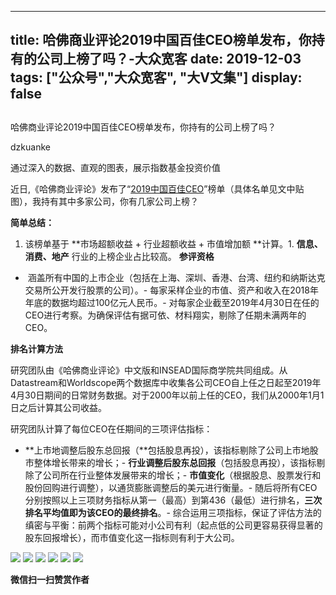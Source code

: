 
---
title:   哈佛商业评论2019中国百佳CEO榜单发布，你持有的公司上榜了吗？-大众宽客
date: 2019-12-03
tags: ["公众号","大众宽客", "大V文集"]
display: false
---


## 



哈佛商业评论2019中国百佳CEO榜单发布，你持有的公司上榜了吗？




dzkuanke




通过深入的数据、直观的图表，展示指数基金投资价值


近日,《哈佛商业评论》发布了“[2019中国百佳CEO](http://mp.weixin.qq.com/s?__biz=MjM5NzY4MzQyMQ==&amp;mid=2650092044&amp;idx=1&amp;sn=b8eef894a99a9623c14735f8e4322f86&amp;chksm=bed7dbbe89a052a8a7f8930eed783a4f33d6fd6c3362adbcc61b220feff42518a230e195d888&amp;scene=21#wechat_redirect)”榜单（具体名单见文中贴图），我持有其中多家公司，你有几家公司上榜？



**简单总结：**
1. 该榜单基于&nbsp;**市场超额收益 + 行业超额收益 + 市值增加额&nbsp;**计算。1. **信息、消费、地产**&nbsp;行业的上榜企业占比较高。
**参评资格**
- &nbsp;涵盖所有中国的上市企业（包括在上海、深圳、香港、台湾、纽约和纳斯达克交易所公开发行股票的公司）。- 每家采样企业的市值、资产和收入在2018年年底的数据均超过100亿元人民币。- 对每家企业截至2019年4月30日在任的CEO进行考察。为确保评估有据可依、材料翔实，剔除了任期未满两年的CEO。


**排名计算方法**

研究团队由《哈佛商业评论》中文版和INSEAD国际商学院共同组成。从Datastream和Worldscope两个数据库中收集各公司CEO自上任之日起至2019年4月30日期间的日常财务数据。对于2000年以前上任的CEO，我们从2000年1月1日之后计算其公司收益。



研究团队计算了每位CEO在任期间的三项评估指标：
- **上市地调整后股东总回报（**包括股息再投），该指标剔除了公司上市地股市整体增长带来的增长；- **行业调整后股东总回报**（包括股息再投），该指标剔除了公司所在行业整体发展带来的增长；- **市值变化**（根据股息、股票发行和股份回购进行调整），以通货膨胀调整后的美元进行衡量。- 随后将所有CEO分别按照以上三项财务指标从第一（最高）到第436（最低）进行排名，**三次排名平均值即为该CEO的最终排名**。- 综合运用三项指标，保证了评估方法的缜密与平衡：前两个指标可能对小公司有利（起点低的公司更容易获得显著的股东回报增长），而市值变化这一指标则有利于大公司。




<img class="" data-ratio="0.9925" src="https://mmbiz.qpic.cn/mmbiz_jpg/PKw3FQPmhIjbexiarPVlIO9syEZkeXqhcvXkoWuPuQTUO442OqVbwIic0mcbfUqPLQ9QwI0lNLicu0RfpnhWclzKg/640?wx_fmt=jpeg" data-type="jpeg" data-w="800"/>

<img class="" data-ratio="1.005" src="https://mmbiz.qpic.cn/mmbiz_jpg/PKw3FQPmhIjbexiarPVlIO9syEZkeXqhcfh0YL8SuW20XEdurvumHwliclrxjjSQ4Tdo5icIibCdwOfJazAjib5Cibfw/640?wx_fmt=jpeg" data-type="jpeg" data-w="800"/>

<img class="" data-ratio="1.0953703703703703" src="https://mmbiz.qpic.cn/mmbiz_jpg/PKw3FQPmhIjbexiarPVlIO9syEZkeXqhc6ibTPBibZzVNOt4AicBsEVtQVffPdgCOrrKlgXCuJaV5LIATjia9INBdkg/640?wx_fmt=jpeg" data-type="jpeg" data-w="1080"/>

<img class="" data-ratio="1.0907407407407408" src="https://mmbiz.qpic.cn/mmbiz_jpg/PKw3FQPmhIjbexiarPVlIO9syEZkeXqhcZAXddwYTicZKUBZIy5Xwp4ib3daN53mFNl4iaG9fBmkSDkQRDFIacaE0w/640?wx_fmt=jpeg" data-type="jpeg" data-w="1080"/>

<img class="" data-ratio="1.0953703703703703" src="https://mmbiz.qpic.cn/mmbiz_jpg/PKw3FQPmhIjbexiarPVlIO9syEZkeXqhco7xcElva2ia8nztuYwuZRk7VWws4ufPbwFLgOVvvM91hkvZRjDbTwcQ/640?wx_fmt=jpeg" data-type="jpeg" data-w="1080"/>

<img class="" data-ratio="0.9342592592592592" src="https://mmbiz.qpic.cn/mmbiz_jpg/PKw3FQPmhIjbexiarPVlIO9syEZkeXqhcSibbC94FAjppX51574keT1qX8hoTdLDiaVYYKpx5grYgPic9CScABYElA/640?wx_fmt=jpeg" data-type="jpeg" data-w="1080"/>


**微信扫一扫赞赏作者**













